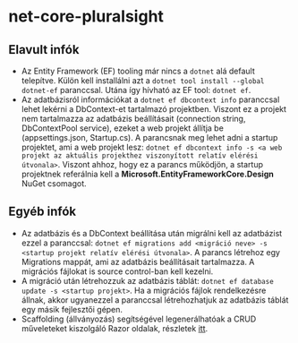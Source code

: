 # net-core-pluralsight

## Elavult infók

- Az Entity Framework (EF) tooling már nincs a `dotnet` alá default telepítve. Külön kell installálni azt a `dotnet tool install --global dotnet-ef` paranccsal. Utána így hívható az EF tool: `dotnet ef`.
- Az adatbázisról információkat a `dotnet ef dbcontext info` paranccsal lehet lekérni a DbContext-et tartalmazó projektben. Viszont ez a projekt nem tartalmazza az adatbázis beállításait (connection string, DbContextPool service), ezeket a web projekt állítja be (appsettings.json, Startup.cs). A parancsnak meg lehet adni a startup projektet, ami a web projekt lesz: `dotnet ef dbcontext info -s <a web projekt az aktuális projekthez viszonyított relatív elérési útvonala>`. Viszont ahhoz, hogy ez a parancs működjön, a startup projektnek referálnia kell a **Microsoft.EntityFrameworkCore.Design** NuGet csomagot.

## Egyéb infók

- Az adatbázis és a DbContext beállítása után migrálni kell az adatbázist ezzel a paranccsal: `dotnet ef migrations add <migráció neve> -s <startup projekt relatív elérési útvonala>`. A parancs létrehoz egy Migrations mappát, ami az adatbázis beállításait tartalmazza. A migrációs fájlokat is source control-ban kell kezelni.
- A migráció után létrehozzuk az adatbázis táblát: `dotnet ef database update -s <startup projekt>`. Ha a migrációs fájlok rendelkezésre állnak, akkor ugyanezzel a paranccsal létrehozhatjuk az adatbázis táblát egy másik fejlesztői gépen.
- Scaffolding (állványozás) segítségével legenerálhatóak a CRUD műveleteket kiszolgáló Razor oldalak, részletek [itt](https://docs.microsoft.com/en-us/aspnet/core/tutorials/razor-pages/model?view=aspnetcore-5.0&tabs=visual-studio).